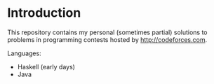 # Introduction

This repository contains my personal (sometimes partial) solutions to problems in programming contests hosted by http://codeforces.com.

Languages:

* Haskell (early days)
* Java
